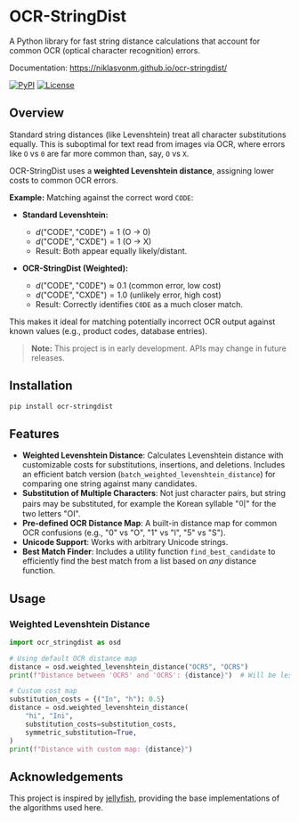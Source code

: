 # OCR-StringDist

A Python library for fast string distance calculations that account for common OCR (optical character recognition) errors.

Documentation: https://niklasvonm.github.io/ocr-stringdist/

[![PyPI](https://img.shields.io/badge/PyPI-Package-blue)](https://pypi.org/project/ocr-stringdist/)
[![License](https://img.shields.io/badge/License-MIT-green)](LICENSE)

## Overview

Standard string distances (like Levenshtein) treat all character substitutions equally. This is suboptimal for text read from images via OCR, where errors like `O` vs `0` are far more common than, say, `O` vs `X`.

OCR-StringDist uses a **weighted Levenshtein distance**, assigning lower costs to common OCR errors.

**Example:** Matching against the correct word `CODE`:

* **Standard Levenshtein:**
    * $d(\text{"CODE"}, \text{"C0DE"}) = 1$ (O → 0)
    * $d(\text{"CODE"}, \text{"CXDE"}) = 1$ (O → X)
    * Result: Both appear equally likely/distant.

* **OCR-StringDist (Weighted):**
    * $d(\text{"CODE"}, \text{"C0DE"}) \approx 0.1$ (common error, low cost)
    * $d(\text{"CODE"}, \text{"CXDE"}) = 1.0$ (unlikely error, high cost)
    * Result: Correctly identifies `C0DE` as a much closer match.

This makes it ideal for matching potentially incorrect OCR output against known values (e.g., product codes, database entries).

> **Note:** This project is in early development. APIs may change in future releases.

## Installation

```bash
pip install ocr-stringdist
```

## Features

- **Weighted Levenshtein Distance**: Calculates Levenshtein distance with customizable costs for substitutions, insertions, and deletions. Includes an efficient batch version (`batch_weighted_levenshtein_distance`) for comparing one string against many candidates.
- **Substitution of Multiple Characters**: Not just character pairs, but string pairs may be substituted, for example the Korean syllable "이" for the two letters "OI".
- **Pre-defined OCR Distance Map**: A built-in distance map for common OCR confusions (e.g., "0" vs "O", "1" vs "l", "5" vs "S").
- **Unicode Support**: Works with arbitrary Unicode strings.
- **Best Match Finder**: Includes a utility function `find_best_candidate` to efficiently find the best match from a list based on _any_ distance function.

## Usage

### Weighted Levenshtein Distance

```python
import ocr_stringdist as osd

# Using default OCR distance map
distance = osd.weighted_levenshtein_distance("OCR5", "OCRS")
print(f"Distance between 'OCR5' and 'OCRS': {distance}")  # Will be less than 1.0

# Custom cost map
substitution_costs = {("In", "h"): 0.5}
distance = osd.weighted_levenshtein_distance(
    "hi", "Ini",
    substitution_costs=substitution_costs,
    symmetric_substitution=True,
)
print(f"Distance with custom map: {distance}")
```

## Acknowledgements

This project is inspired by [jellyfish](https://github.com/jamesturk/jellyfish), providing the base implementations of the algorithms used here.
